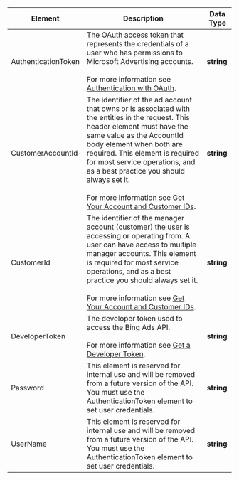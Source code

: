 |Element|Description|Data Type|
|-----------|---------------|-------------|
|AuthenticationToken|The OAuth access token that represents the credentials of a user who has permissions to Microsoft Advertising accounts.<br/><br/>For more information see [Authentication with OAuth](../../guides/authentication-oauth.md).|**string**|
|CustomerAccountId|The identifier of the ad account that owns or is associated with the entities in the request. This header element must have the same value as the AccountId body element when both are required. This element is required for most service operations, and as a best practice you should always set it.<br/><br/>For more information see [Get Your Account and Customer IDs](../../guides/get-started.md#get-ids).|**string**|
|CustomerId|The identifier of the manager account (customer) the user is accessing or operating from. A user can have access to multiple manager accounts. This element is required for most service operations, and as a best practice you should always set it.<br/><br/>For more information see [Get Your Account and Customer IDs](../../guides/get-started.md#get-ids).|**string**|
|DeveloperToken|The developer token used to access the Bing Ads API.<br/><br/>For more information see [Get a Developer Token](../../guides/get-started.md#get-developer-token).|**string**|
|Password|This element is reserved for internal use and will be removed from a future version of the API. You must use the AuthenticationToken element to set user credentials.|**string**|
|UserName|This element is reserved for internal use and will be removed from a future version of the API. You must use the AuthenticationToken element to set user credentials.|**string**|